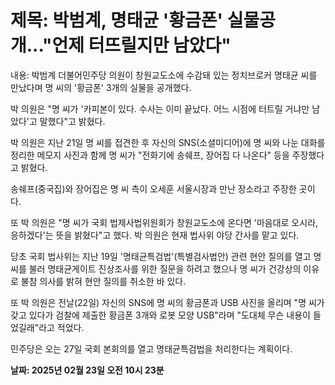 # **제목: 박범계, 명태균 '황금폰' 실물공개..."언제 터뜨릴지만 남았다"**

  내용: 박범계 더불어민주당 의원이 창원교도소에 수감돼 있는 정치브로커 명태균 씨를 만났다며 명 씨의 '황금폰' 3개의 실물을 공개했다. 

박 의원은 "명 씨가 '카피본이 있다. 수사는 이미 끝났다. 어느 시점에 터트릴 거냐만 남았다'고 말했다"고 밝혔다. 

박 의원은 지난 21일 명 씨를 접견한 후 자신의 SNS(소셜미디어)에 명 씨와 나눈 대화를 정리한 메모지 사진과 함께 명 씨가 "전화기에 송쉐프, 장어집 다 나온다" 등을 주장했다고 밝혔다. 

송쉐프(중국집)와 장어집은 명 씨 측이 오세훈 서울시장과 만난 장소라고 주장한 곳이다. 

또 박 의원은 "명 씨가 국회 법제사법위원회가 창원교도소에 온다면 '마음대로 오시라, 응하겠다'는 뜻을 밝혔다"고 했다. 박 의원은 현재 법사위 야당 간사를 맡고 있다. 

당초 국회 법사위는 지난 19일 '명태균특검법'(특별검사법안) 관련 현안 질의를 열고 명 씨를 불러 명태균게이트 진상조사를 위한 질문을 하려고 했으나 명 씨가 건강상의 이유로 불참 의사를 밝혀 현안 질의를 취소한 바 있다. 

또 박 의원은 전날(22일) 자신의 SNS에 명 씨의 황금폰과 USB 사진을 올리며 "명 씨가 갖고 있다가 검찰에 제출한 황금폰 3개와 로봇 모양 USB"라며 "도대체 무슨 내용이 들었길래"라고 적었다. 

민주당은 오는 27일 국회 본회의를 열고 명태균특검법을 처리한다는 계획이다.

  **날짜: 2025년 02월 23일 오전 10시 23분**